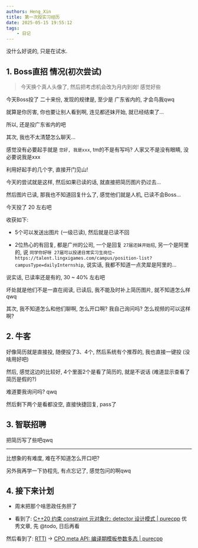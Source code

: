 ```yaml
---
authors: Heng_Xin
title: 第一次投实习经历
date: 2025-05-15 19:55:12
tags:
    - 日记
---
```


没什么好说的, 只是在试水.

<!-- truncate -->

## 1. Boss直招 情况(初次尝试)

> 今天换个真人头像了, 然后把考虑机会改为月内到岗! 感觉好些

今天Boss投了 二十来份, 发现的规律是, 至少是 广东省内的, 才会鸟我qwq

就算是你厉害, 你也要让别人看到啊, 连见都还妹开始, 就已经结束了...

所以, 还是投广东省内的吧

其次, 我也不太清楚怎么聊天...

感觉没有必要起手就是 `您好, 我是xxx`, tm的不是有写吗? 人家又不是没有眼睛, 没必要说我是xxx

利用好起手的几个字, 直接开门见山!

今天的尝试就是这样, 然后如果已读的话, 就直接把简历图片扔过去...

然后图片已读, 那我也不知道回复什么了, 感觉他们就是人机, 已读不会Boss...

今天投了 20 左右吧

收获如下:

- 5个可以发送出图片 (一级已读), 然后就是已读不回

- 2位热心的有回复, 都是广州的公司, 一个是回复 `27届还妹开始招`, 另一个是阿里的, 说 `同学你好呀 27届可以投递日常实习生岗位~ https://talent.lingxigames.com/campus/position-list?campusType=dailyInternship`, 说实话, 我都不知道一点灵犀是阿里的...

说实话, 已读率还是有的, 30 ~ 40% 左右吧

坏处就是他们不是一直在阅读, 已读后, 我不能及时补上简历图片, 就不知道怎么样qwq

其次, 我不知道怎么和他们聊啊, 怎么开口啊? 我自己询问吗? 怎么视频的可以这样啊?

## 2. 牛客

好像简历就是直接投, 随便投了3、4个, 然后系统有个推荐的, 我也直接一键投 (没啥用好吧)

然后, 感觉这边的比较好, 4个里面2个是看了简历的, 就是不说话 (难道显示查看了简历是假的?)

难道要我询问吗? qwq

然后剩下两个是看都没空, 直接快捷回复, pass了

## 3. 智联招聘

把简历写了些吧qwq

---

比想象的有难度, 难在不知道怎么开口吧?

另外我再学一下协程先, 有点忘记了, 感觉包问的啊qwq

## 4. 接下来计划

- 周末把那个啥思政任务肝了

- 看到了: [C++20 约束 constraint 元对象化: detector 设计模式 | purecpp](http://www.purecpp.cn/detail?id=2302) 优秀文章, 先 @todo, 日后再看

然后看到了: [RTTI](https://zh.cppreference.com/w/cpp/types) -> [CPO meta API: 编译期模板参数多态 | purecpp](http://www.purecpp.cn/detail?id=2251)